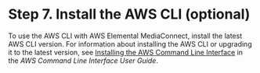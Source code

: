 # Step 7\. Install the AWS CLI \(optional\)<a name="setting-up-install-cli"></a>

To use the AWS CLI with AWS Elemental MediaConnect, install the latest AWS CLI version\. For information about installing the AWS CLI or upgrading it to the latest version, see [Installing the AWS Command Line Interface](https://docs.aws.amazon.com/cli/latest/userguide/installing.html) in the *AWS Command Line Interface User Guide*\. 